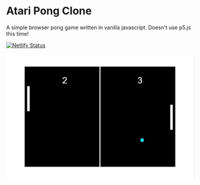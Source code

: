 # Atari Pong Clone
A simple browser pong game written in vanilla javascript. Doesn't use p5.js this time!

[![Netlify Status](https://api.netlify.com/api/v1/badges/5b2c8998-c58a-4025-ad61-8c6b3ffc8c21/deploy-status)](https://app.netlify.com/sites/romantic-galileo-7b710e/deploys)

![](static/images/example.gif)
